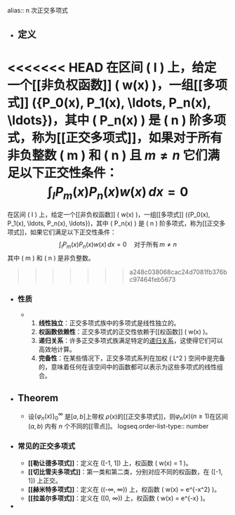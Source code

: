 alias:: n 次正交多项式

- ## 定义
<<<<<<< HEAD
  在区间 \( I \) 上，给定一个[[非负权函数]] \( w(x) \)，一组[[多项式]] \(\{P_0(x), P_1(x), \ldots, P_n(x), \ldots\}\)，其中 \( P_n(x) \) 是 \( n \) 阶多项式，称为[[正交多项式]]，如果对于所有 非负整数 \( m \) 和 \( n \) 且 $m \neq n$ 它们满足以下正交性条件：
  $$ \int_I P_m(x) P_n(x) w(x) \, dx = 0$$
=======
  在区间 \( I \) 上，给定一个[[非负权函数]] \( w(x) \)，一组[[多项式]] \(\{P_0(x), P_1(x), \ldots, P_n(x), \ldots\}\)，其中 \( P_n(x) \) 是 \( n \) 阶多项式，称为[[正交多项式]]，如果它们满足以下正交性条件：
  $$ \int_I P_m(x) P_n(x) w(x) \, dx = 0 \quad \text{对于所有} \, m \neq n $$
  其中 \( m \) 和 \( n \) 是非负整数。
>>>>>>> a248c038068cac24d7081fb376bc97464feb5673
- ### 性质
	- 1. **线性独立**：正交多项式族中的多项式是线性独立的。
	  2. **权函数依赖性**：正交多项式的正交性依赖于[[权函数]] \( w(x) \)。
	  3. **递归关系**：许多正交多项式族满足特定的[递归关系]([[三项递推关系]])，这使得它们可以高效地计算。
	  4. **完备性**：在某些情况下，正交多项式系列在加权 \( L^2 \) 空间中是完备的，意味着任何在该空间中的函数都可以表示为这些多项式的线性组合。
- ## Theorem
	- 设$\{\varphi_n(x)\}_0^{\infty}$ 是$[a,b]$上带权 $\rho(x)$的[[正交多项式]]，则$\varphi_n(x)(n\geqslant1)$在区间$(a,b)$ 内有 $n$ 个不同的[[零点]]。
	  logseq.order-list-type:: number
- ### 常见的正交多项式
	- **[[勒让德多项式]]**：定义在 \([-1, 1]\) 上，权函数 \( w(x) = 1 \)。
	- **[[切比雪夫多项式]]**：第一类和第二类，分别对应不同的权函数，在 \([-1, 1]\) 上正交。
	- **[[赫米特多项式]]**：定义在 \((-∞, ∞)\) 上，权函数 \( w(x) = e^{-x^2} \)。
	- **[[拉盖尔多项式]]**：定义在 \([0, ∞)\) 上，权函数 \( w(x) = e^{-x} \)。
-